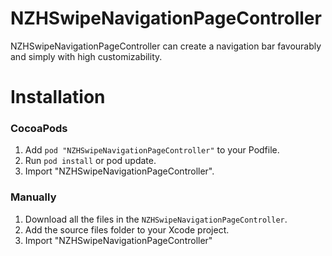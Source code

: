 # NZHSwipeNavigationPageController
NZHSwipeNavigationPageController can create a navigation bar favourably and simply with high customizability.

# Installation
### CocoaPods
1. Add `pod "NZHSwipeNavigationPageController"` to your Podfile.
2. Run `pod install` or pod update.
3. Import "NZHSwipeNavigationPageController".

### Manually
1. Download all the files in the `NZHSwipeNavigationPageController`.
2. Add the source files folder to your Xcode project.
3. Import "NZHSwipeNavigationPageController"
